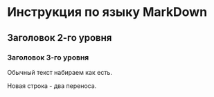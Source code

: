 # Инструкция по языку MarkDown


## Заголовок 2-го уровня
### Заголовок 3-го уровня

Обычный текст набираем как есть.

Новая строка - два переноса. 
